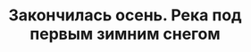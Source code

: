 ---
title: 'Закончилась осень. Река под первым зимним снегом'
location: 'Река Томь, горная система Кузнецкий Алатау. Аскизский район, Республика Хакасия, Россия'

tags: [all, 2015]
category: as-the-first-settlers
---